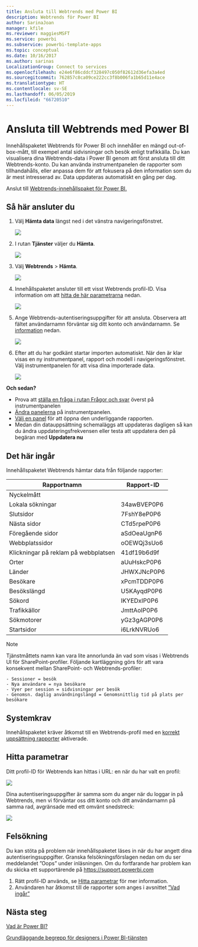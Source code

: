 ```yaml
---
title: Ansluta till Webtrends med Power BI
description: Webtrends för Power BI
author: SarinaJoan
manager: kfile
ms.reviewer: maggiesMSFT
ms.service: powerbi
ms.subservice: powerbi-template-apps
ms.topic: conceptual
ms.date: 10/16/2017
ms.author: sarinas
LocalizationGroup: Connect to services
ms.openlocfilehash: e24e6f86cddcf328497c050f82612d36efa3a4ed
ms.sourcegitcommit: 762857c8ca09ce222cc3f8b006fa1b65d11e4ace
ms.translationtype: HT
ms.contentlocale: sv-SE
ms.lasthandoff: 06/05/2019
ms.locfileid: "66720510"
---
```

# <a name="connect-to-webtrends-with-power-bi"></a>Ansluta till Webtrends med Power BI
Innehållspaketet Webtrends för Power BI och innehåller en mängd out-of-box-mått, till exempel antal sidvisningar och besök enligt trafikkälla. Du kan visualisera dina Webtrends-data i Power BI genom att först ansluta till ditt Webtrends-konto. Du kan använda instrumentpanelen de rapporter som tillhandahålls, eller anpassa dem för att fokusera på den information som du är mest intresserad av.  Data uppdateras automatiskt en gång per dag.

Anslut till [Webtrends-innehållspaket för Power BI.](https://app.powerbi.com/getdata/services/webtrends)

## <a name="how-to-connect"></a>Så här ansluter du
1. Välj **Hämta data** längst ned i det vänstra navigeringsfönstret.
   
   ![](media/service-connect-to-webtrends/getdata3.png)
2. I rutan **Tjänster** väljer du **Hämta**.
   
   ![](media/service-connect-to-webtrends/services.png)
3. Välj **Webtrends** \> **Hämta**.
   
   ![](media/service-connect-to-webtrends/webtrends.png)
4. Innehållspaketet ansluter till ett visst Webtrends profil-ID. Visa information om att [hitta de här parametrarna](#FindingParams) nedan.
   
   ![](media/service-connect-to-webtrends/parameters.png)
5. Ange Webtrends-autentiseringsuppgifter för att ansluta. Observera att fältet användarnamn förväntar sig ditt konto och användarnamn. Se [information](#FindingParams) nedan.
   
   ![](media/service-connect-to-webtrends/creds.png)
6. Efter att du har godkänt startar importen automatiskt. När den är klar visas en ny instrumentpanel, rapport och modell i navigeringsfönstret. Välj instrumentpanelen för att visa dina importerade data.
   
   ![](media/service-connect-to-webtrends/dashboard.png)

**Och sedan?**

* Prova att [ställa en fråga i rutan Frågor och svar](consumer/end-user-q-and-a.md) överst på instrumentpanelen
* [Ändra panelerna](service-dashboard-edit-tile.md) på instrumentpanelen.
* [Välj en panel](consumer/end-user-tiles.md) för att öppna den underliggande rapporten.
* Medan din datauppsättning schemaläggs att uppdateras dagligen så kan du ändra uppdateringsfrekvensen eller testa att uppdatera den på begäran med **Uppdatera nu**

## <a name="whats-included"></a>Det här ingår
<a name="Included"></a>

Innehållspaketet Webtrends hämtar data från följande rapporter:  

| Rapportnamn | Rapport-ID |
| --- | --- |
| Nyckelmått | |
| Lokala sökningar |34awBVEP0P6 |
| Slutsidor |7FshY8eP0P6 |
| Nästa sidor |CTd5rpeP0P6 |
| Föregående sidor |aSdOeaUgnP6 |
| Webbplatssidor |oOEWQj3sUo6 |
| Klickningar på reklam på webbplatsen |41df19b6d9f |
| Orter |aUuHskcP0P6 |
| Länder |JHWXJNcP0P6 |
| Besökare |xPcmTDDP0P6 |
| Besökslängd |U5KAyqdP0P6 |
| Sökord |IKYEDxIP0P6 |
| Trafikkällor |JmttAoIP0P6 |
| Sökmotorer |yGz3gAGP0P6 |
| Startsidor |i6LrkNVRUo6 |

>[!NOTE]
>Tjänstmåttets namn kan vara lite annorlunda än vad som visas i Webtrends UI för SharePoint-profiler. Följande kartläggning görs för att vara konsekvent mellan SharePoint- och Webtrends-profiler:   

    - Sessioner = besök  
    - Nya användare = nya besökare  
    - Vyer per session = sidvisningar per besök  
    - Genomsn. daglig användningslängd = Genomsnittlig tid på plats per besökare  

## <a name="system-requirements"></a>Systemkrav
Innehållspaketet kräver åtkomst till en Webtrends-profil med en [korrekt uppsättning rapporter](#Included) aktiverade.

<a name="FindingParams"></a>

## <a name="finding-parameters"></a>Hitta parametrar
Ditt profil-ID för Webtrends kan hittas i URL: en när du har valt en profil:

![](media/service-connect-to-webtrends/webtrendsparameters.png)

Dina autentiseringsuppgifter är samma som du anger när du loggar in på Webtrends, men vi förväntar oss ditt konto och ditt användarnamn på samma rad, avgränsade med ett omvänt snedstreck:

![](media/service-connect-to-webtrends/webtrendscreds.png)

## <a name="troubleshooting"></a>Felsökning
Du kan stöta på problem när innehållspaketet läses in när du har angett dina autentiseringsuppgifter. Granska felsökningsförslagen nedan om du ser meddelandet ”Oops” under inläsningen. Om du fortfarande har problem kan du skicka ett supportärende på https://support.powerbi.com

1. Rätt profil-ID används, se [Hitta parametrar](#FindingParams) för mer information.
2. Användaren har åtkomst till de rapporter som anges i avsnittet [”Vad ingår”](#Included)

## <a name="next-steps"></a>Nästa steg
[Vad är Power BI?](power-bi-overview.md)

[Grundläggande begrepp för designers i Power BI-tjänsten](service-basic-concepts.md)

